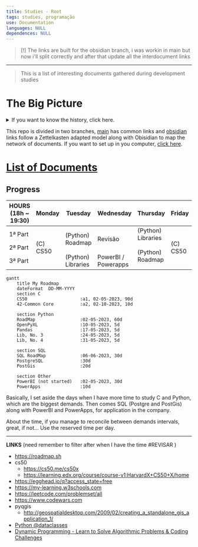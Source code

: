 ```yaml
---
title: Studies - Root
tags: studies, programação
use: Documentation
languages: NULL
dependences: NULL
---
```


> [!] The links are built for the obsidian branch, i was workin in main but now i'll split correctly and after that update all the interdocument links 

---

> This is a list of interesting documents gathered during development studies
# The Big Picture

<details>
	<summary>If you want to know the history, click here.</summary>
	<p>I've started using Obsidian and found very userfull to see how my brain works, and all its connections. Sometime after stumbled with the Zettelkasten method, it fits right into the philosophy of the program.</p>
    <p>
    But the problem is that all my information was divided in a big folder structure, so I took my time and started thinking about how to conciliate both methods, PARA and Zettel.
    </p>
    <p>
    The links, the special <code>[[]]</code> Obisidian type and the common <code>[](./path/to/file)</code>. The first one don't work in GitHub, and the second one if is a web url Obisian won't link the way we expect. So what I will do/did is put altoghether in one folder, and set <code>.gitignore</code> for exclude the independent subfolders wich are individual repositories, and with that Git won't create a mess during the commits and pushs.
    </p>
</details>

This repo is divided in two branches, [main](https://github.com/see7e/programing-studies) has common links and [obsidian]([#](https://github.com/see7e/programing-studies/tree/obsidian)) links follow a Zettelkasten adapted model along with Obisidian to map the network of documents. If you want to set up in you computer, [click here](./obisidian_init.md).

# [List of Documents](./DIRECTORY.md)

## Progress

<table>
    <thead>
        <tr>
            <th>HOURS</br>(18h ~ 19:30)</th>
            <th>Monday</th>
            <th>Tuesday</th>
            <th>Wednesday</th>
            <th>Thursday</th>
            <th>Friday</th>
        </tr>
    </thead>
    <tbody>
        <tr>
            <td>1ª Part</td>
            <td rowspan=3>(C) CS50</td>
            <td rowspan=2>(Python)</br>Roadmap</td>
            <td rowspan=2>Revisão</td>
            <td>(Python)</br>Libraries</td>
            <td rowspan=3>(C) CS50</td>
        </tr>
        <tr>
            <td>2ª Part</td>
            <td rowspan=2>(Python)</br>Roadmap</td>
        </tr>
        <tr>
            <td>3ª Part</td>
            <td>(Python)</br>Libraries</td>
            <td>PowerBI /</br>Powerapps</td>
        </tr>
    </tbody>
</table>


```mermaid
gantt
	title My Roadmap
    dateFormat  DD-MM-YYYY
    section C
    CS50                    :a1, 02-05-2023, 90d
    42-Common Core          :a2, 02-10-2023, 10d

    section Python
    RoadMap                 :02-05-2023, 60d
    OpenPyXL                :10-05-2023, 5d
    Pandas                  :17-05-2023, 5d
    Lib, No. 3              :24-05-2023, 5d
    Lib, No. 4              :31-05-2023, 5d

    section SQL
    SQL RoadMap             :06-06-2023, 30d
    PostgreSQL              :30d
    PostGis                 :20d

    section Other
    PowerBI (not started)   :02-05-2023, 30d
    PowerApps               :10d
```

Basically, I set aside the days when I have more time to study C and Python, which are the biggest demands. Then comes SQL (Postgre and PostGis) along with PowerBI and PowerApps, for application in the company.

About the time, if you manage to reconcile between demands intervals, great, if not... Use the reserved time per day.

---

**LINKS** (need remember to filter after when I have the time #REVISAR )
- https://roadmap.sh
- cs50
	- https://cs50.me/cs50x
	- https://learning.edx.org/course/course-v1:HarvardX+CS50+X/home
- https://egghead.io/q?access_state=free
- https://my-learning.w3schools.com
- https://leetcode.com/problemset/all
- https://www.codewars.com
- pyqgis
	- http://geospatialdesktop.com/2009/02/creating_a_standalone_gis_application_1/
- [Python @dataclasses](https://www.youtube.com/watch?v=vBH6GRJ1REM)
- [Dynamic Programming - Learn to Solve Algorithmic Problems & Coding Challenges](https://www.youtube.com/watch?v=oBt53YbR9Kk)